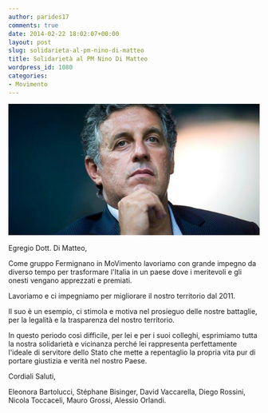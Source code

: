 ```yaml
---
author: parides17
comments: true
date: 2014-02-22 18:02:07+00:00
layout: post
slug: solidarieta-al-pm-nino-di-matteo
title: Solidarietà al PM Nino Di Matteo
wordpress_id: 1080
categories:
- Movimento
---
```


[![Nino Di Matteo](/images/2014/02/nino-di-matteo-pm.jpg)](/images/2014/02/nino-di-matteo-pm.jpg)


Egregio Dott. Di Matteo,  
  
Come gruppo Fermignano in MoVimento lavoriamo con grande impegno da diverso tempo per trasformare l'Italia in un paese dove i meritevoli e gli onesti vengano apprezzati e premiati.
  
<!-- more -->Lavoriamo e ci impegniamo per migliorare il nostro territorio dal 2011.  
  
Il suo è un esempio, ci stimola e motiva nel prosieguo delle nostre battaglie, per la legalità e la trasparenza del nostro territorio.   
  
In questo periodo così difficile, per lei e per i suoi colleghi, esprimiamo tutta la nostra solidarietà e vicinanza perché lei rappresenta perfettamente l'ideale di servitore dello Stato che mette a repentaglio la propria vita pur di portare giustizia e verità nel nostro Paese.  
  
Cordiali Saluti,  
  
Eleonora Bartolucci, Stéphane Bisinger, David Vaccarella, Diego Rossini, Nicola Toccaceli, Mauro Grossi, Alessio Orlandi.

